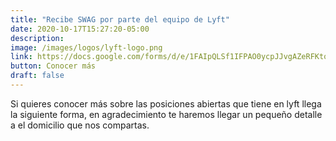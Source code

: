 ```yaml
---
title: "Recibe SWAG por parte del equipo de Lyft"
date: 2020-10-17T15:27:20-05:00
description:
image: /images/logos/lyft-logo.png
link: https://docs.google.com/forms/d/e/1FAIpQLSf1IFPAO0ycpJJvgAZeRFKtoghvZefQJvrdBm9Rl6mhf2yyyA/viewform
button: Conocer más
draft: false
---
```


Si quieres conocer más sobre las posiciones abiertas que tiene en lyft llega la siguiente forma, en  agradecimiento te haremos llegar un pequeño detalle a el domicilio que nos compartas.
